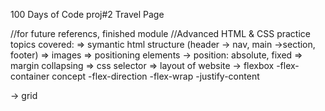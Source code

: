 100 Days of Code proj#2 Travel Page

//for future referencs, finished module 
//Advanced HTML & CSS practice
topics covered:
=> symantic html structure (header -> nav, main ->section, footer)
=> images
=> positioning elements
   -> position: absolute, fixed
=> margin collapsing
=> css selector
=> layout of website
   -> flexbox
      -flex-container concept
      -flex-direction
      -flex-wrap
      -justify-content
      
   -> grid
 
